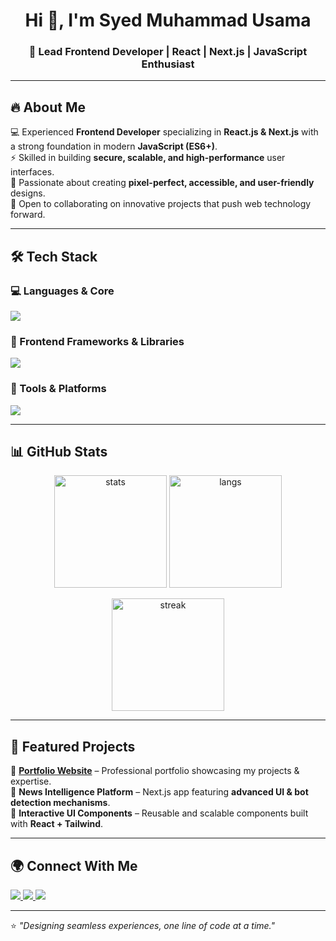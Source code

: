 <!-- Banner -->
<h1 align="center">Hi 👋, I'm Syed Muhammad Usama</h1>
<h3 align="center">🚀 Lead Frontend Developer | React | Next.js | JavaScript Enthusiast</h3>

---

## 🔥 About Me  
💻 Experienced **Frontend Developer** specializing in **React.js & Next.js** with a strong foundation in modern **JavaScript (ES6+)**.  
⚡ Skilled in building **secure, scalable, and high-performance** user interfaces.  
🎨 Passionate about creating **pixel-perfect, accessible, and user-friendly** designs.  
🤝 Open to collaborating on innovative projects that push web technology forward.  

---

## 🛠️ Tech Stack  

### 💻 Languages & Core  
<p align="left"> 
  <img src="https://skillicons.dev/icons?i=js,ts,html,css" />
</p>

### 🎨 Frontend Frameworks & Libraries  
<p align="left"> 
  <img src="https://skillicons.dev/icons?i=react,nextjs,redux,tailwind,bootstrap" />
</p>

### 🧰 Tools & Platforms  
<p align="left"> 
  <img src="https://skillicons.dev/icons?i=git,github,vercel,figma,postman" />
</p>

---

## 📊 GitHub Stats  

<p align="center">
  <img src="https://github-readme-stats.vercel.app/api?username=smughanibukari&show_icons=true&theme=tokyonight" alt="stats" height="180"/>
  <img src="https://github-readme-stats.vercel.app/api/top-langs/?username=smughanibukari&layout=compact&theme=tokyonight" alt="langs" height="180"/>
</p>

<p align="center">
  <img src="https://github-readme-streak-stats.herokuapp.com/?user=smughanibukari&theme=tokyonight" alt="streak" height="180"/>
</p>

---

## 🚀 Featured Projects  

🔹 [**Portfolio Website**](https://smughanibukari.github.io/) – Professional portfolio showcasing my projects & expertise.  
🔹 **News Intelligence Platform** – Next.js app featuring **advanced UI & bot detection mechanisms**.  
🔹 **Interactive UI Components** – Reusable and scalable components built with **React + Tailwind**.  

---

## 🌍 Connect With Me  

<p align="left">
  <a href="https://www.linkedin.com/in/syedmughanibukhari/" target="_blank">
    <img src="https://img.shields.io/badge/LinkedIn-0A66C2?style=for-the-badge&logo=linkedin&logoColor=white"/>
  </a>
  <a href="https://smughanibukari.github.io/" target="_blank">
    <img src="https://img.shields.io/badge/Portfolio-000000?style=for-the-badge&logo=vercel&logoColor=white"/>
  </a>
  <a href="mailto:syedmusama.dev@gmail.com" target="_blank">
    <img src="https://img.shields.io/badge/Email-D14836?style=for-the-badge&logo=gmail&logoColor=white"/>
  </a>
</p>

---

⭐️ *"Designing seamless experiences, one line of code at a time."*  
